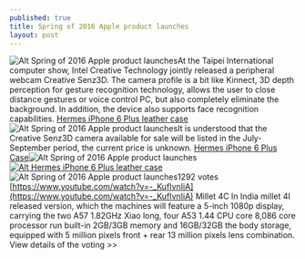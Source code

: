 ```yaml
---
published: true
title: Spring of 2016 Apple product launches
layout: post
---
```

![Alt                                                 Spring of 2016 Apple product launches                                            ](https://c2.staticflickr.com/2/1676/26388098465_2791ff5ba0_b.jpg)At the Taipei International computer show, Intel Creative Technology jointly released a peripheral webcam Creative Senz3D. The camera profile is a bit like Kinnect, 3D depth perception for gesture recognition technology, allows the user to close distance gestures or voice control PC, but also completely eliminate the background. In addition, the device also supports face recognition capabilities. [Hermes iPhone 6 Plus leather case](http://www.awacase.com/hermes-iphone-6-plus-leather-case-rose-p-4858.html)![Alt                                                 Spring of 2016 Apple product launches                                            ](https://c2.staticflickr.com/2/1542/25785365223_4d0d7db20c_z.jpg)It is understood that the Creative Senz3D camera available for sale will be listed in the July-September period, the current price is unknown. [Hermes iPhone 6 Plus Case](https://www.jamendo.com/track/1327167/prayer-for-forgivness)![Alt                                                 Spring of 2016 Apple product launches                                            ](https://c2.staticflickr.com/2/1569/25785369893_fda6d13bd0_z.jpg) [![Alt Hermes iPhone 6 Plus leather case](http://www.awacase.com/images/large/i6plus/hermes_case_i6p2003_lrg.jpg)](http://www.awacase.com/hermes-iphone-6-plus-leather-case-rose-p-4858.html)![Alt                                                 Spring of 2016 Apple product launches                                            ](https://c2.staticflickr.com/2/1682/25785374763_276169def1.jpg)1292 votes [https://www.youtube.com/watch?v=-_KufIvnIiA](https://www.youtube.com/watch?v=-_KufIvnIiA) Millet 4C In India millet 4I released version, which the machines will feature a 5-inch 1080p display, carrying the two A57 1.82GHz Xiao long, four A53 1.44 CPU core 8,086 core processor run built-in 2GB/3GB memory and 16GB/32GB the body storage, equipped with 5 million pixels front + rear 13 million pixels lens combination.  View details of the voting >>